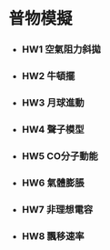 # 普物模擬

* ### HW1 空氣阻力斜拋
* ### HW2 牛頓擺
* ### HW3 月球進動
* ### HW4 聲子模型
* ### HW5 CO分子動能
* ### HW6 氣體膨脹
* ### HW7 非理想電容
* ### HW8 飄移速率
